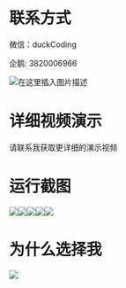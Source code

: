 # 联系方式

微信：duckCoding

企鹅: 3820006966

![在这里插入图片描述](http://upload.cxycsx.vip/91ab4bcb4f2c4c6db86365bb6d6e9c62.jpeg)

# 详细视频演示

请联系我获取更详细的演示视频

# 运行截图

![](http://www.bysj52.com/uploadfile/ueditor/image/202306/%E6%AF%95%E8%AE%BEweixin182%E2%80%9C%E9%BB%84%E5%B8%88%E6%97%A5%E6%8A%A5%E2%80%9D%E5%B9%B3%E5%AE%89%E5%B0%8F%E7%A8%8B%E5%BA%8Fspringboot%E6%AF%95%E4%B8%9A%E8%AE%BE%E8%AE%A1/5.png)![](http://www.bysj52.com/uploadfile/ueditor/image/202306/%E6%AF%95%E8%AE%BEweixin182%E2%80%9C%E9%BB%84%E5%B8%88%E6%97%A5%E6%8A%A5%E2%80%9D%E5%B9%B3%E5%AE%89%E5%B0%8F%E7%A8%8B%E5%BA%8Fspringboot%E6%AF%95%E4%B8%9A%E8%AE%BE%E8%AE%A1/3.png)![](http://www.bysj52.com/uploadfile/ueditor/image/202306/%E6%AF%95%E8%AE%BEweixin182%E2%80%9C%E9%BB%84%E5%B8%88%E6%97%A5%E6%8A%A5%E2%80%9D%E5%B9%B3%E5%AE%89%E5%B0%8F%E7%A8%8B%E5%BA%8Fspringboot%E6%AF%95%E4%B8%9A%E8%AE%BE%E8%AE%A1/2.png)![](http://www.bysj52.com/uploadfile/ueditor/image/202306/%E6%AF%95%E8%AE%BEweixin182%E2%80%9C%E9%BB%84%E5%B8%88%E6%97%A5%E6%8A%A5%E2%80%9D%E5%B9%B3%E5%AE%89%E5%B0%8F%E7%A8%8B%E5%BA%8Fspringboot%E6%AF%95%E4%B8%9A%E8%AE%BE%E8%AE%A1/1.png)![](http://www.bysj52.com/uploadfile/ueditor/image/202306/%E6%AF%95%E8%AE%BEweixin182%E2%80%9C%E9%BB%84%E5%B8%88%E6%97%A5%E6%8A%A5%E2%80%9D%E5%B9%B3%E5%AE%89%E5%B0%8F%E7%A8%8B%E5%BA%8Fspringboot%E6%AF%95%E4%B8%9A%E8%AE%BE%E8%AE%A1/4.png)

# 为什么选择我

![](http://upload.cxycsx.vip/%E7%A8%8B%E5%BA%8F%E8%AE%BE%E8%AE%A1.png)


